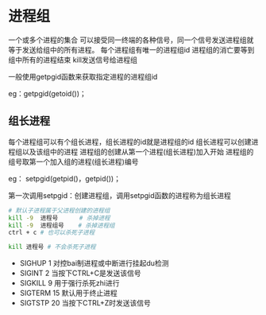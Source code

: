 # 进程组

一个或多个进程的集合
可以接受同一终端的各种信号，同一个信号发送进程组就等于发送给组中的所有进程。
每个进程组有唯一的进程组id
进程组的消亡要等到组中所有的进程结束
kill发送信号给进程组

一般使用getpgid函数来获取指定进程的进程组id

eg：getpgid(getoid())；

## 组长进程

每个进程组可以有个组长进程，组长进程的id就是进程组的id
组长进程可以创建进程组以及该组中的进程
进程组的创建从第一个进程(组长进程)加入开始
进程组的组号取第一个加入组的进程(组长进程)编号

eg： setpgid(getpid()，getpid())；

第一次调用setpgid：创建进程组，调用setpgid函数的进程称为组长进程

```sh
# 默认子进程属于父进程创建的进程组
kill -9  进程号      # 杀掉进程
kill -9  进程组号    # 杀掉进程组
ctrl + c # 也可以杀死子进程

kill 进程号 # 不会杀死子进程
```

- SIGHUP 1 对控bai制进程或中断进行挂起du检测
- SIGINT 2 当按下CTRL+C是发送该信号
- SIGKILL 9 用于强行杀死zhi进行
- SIGTERM 15 默认用于终止进程
- SIGTSTP 20 当按下CTRL+Z时发送该信号
